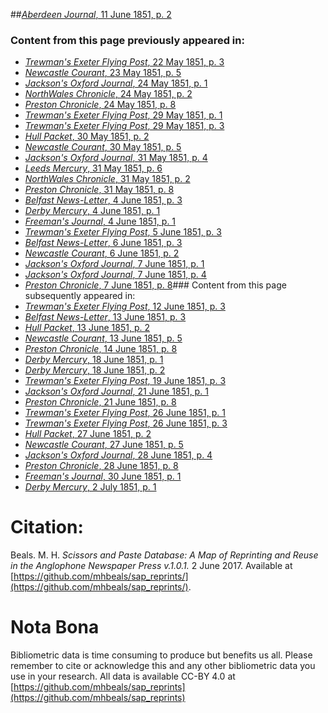##[*Aberdeen Journal*, 11 June 1851, p. 2](https://mhbeals.github.io/sap_html/Aberdeen-Journal/Aberdeen-Journal-11-June-1851-p-2)

### Content from this page previously appeared in:
+ [*Trewman's Exeter Flying Post*, 22 May 1851, p. 3](https://mhbeals.github.io/sap_html/Trewman's-Exeter-Flying-Post/Trewman's-Exeter-Flying-Post-22-May-1851-p-3)
+ [*Newcastle Courant*, 23 May 1851, p. 5](https://mhbeals.github.io/sap_html/Newcastle-Courant/Newcastle-Courant-23-May-1851-p-5)
+ [*Jackson's Oxford Journal*, 24 May 1851, p. 1](https://mhbeals.github.io/sap_html/Jackson's-Oxford-Journal/Jackson's-Oxford-Journal-24-May-1851-p-1)
+ [*NorthWales Chronicle*, 24 May 1851, p. 2](https://mhbeals.github.io/sap_html/NorthWales-Chronicle/NorthWales-Chronicle-24-May-1851-p-2)
+ [*Preston Chronicle*, 24 May 1851, p. 8](https://mhbeals.github.io/sap_html/Preston-Chronicle/Preston-Chronicle-24-May-1851-p-8)
+ [*Trewman's Exeter Flying Post*, 29 May 1851, p. 1](https://mhbeals.github.io/sap_html/Trewman's-Exeter-Flying-Post/Trewman's-Exeter-Flying-Post-29-May-1851-p-1)
+ [*Trewman's Exeter Flying Post*, 29 May 1851, p. 3](https://mhbeals.github.io/sap_html/Trewman's-Exeter-Flying-Post/Trewman's-Exeter-Flying-Post-29-May-1851-p-3)
+ [*Hull Packet*, 30 May 1851, p. 2](https://mhbeals.github.io/sap_html/Hull-Packet/Hull-Packet-30-May-1851-p-2)
+ [*Newcastle Courant*, 30 May 1851, p. 5](https://mhbeals.github.io/sap_html/Newcastle-Courant/Newcastle-Courant-30-May-1851-p-5)
+ [*Jackson's Oxford Journal*, 31 May 1851, p. 4](https://mhbeals.github.io/sap_html/Jackson's-Oxford-Journal/Jackson's-Oxford-Journal-31-May-1851-p-4)
+ [*Leeds Mercury*, 31 May 1851, p. 6](https://mhbeals.github.io/sap_html/Leeds-Mercury/Leeds-Mercury-31-May-1851-p-6)
+ [*NorthWales Chronicle*, 31 May 1851, p. 2](https://mhbeals.github.io/sap_html/NorthWales-Chronicle/NorthWales-Chronicle-31-May-1851-p-2)
+ [*Preston Chronicle*, 31 May 1851, p. 8](https://mhbeals.github.io/sap_html/Preston-Chronicle/Preston-Chronicle-31-May-1851-p-8)
+ [*Belfast News-Letter*, 4 June 1851, p. 3](https://mhbeals.github.io/sap_html/Belfast-News-Letter/Belfast-News-Letter-4-June-1851-p-3)
+ [*Derby Mercury*, 4 June 1851, p. 1](https://mhbeals.github.io/sap_html/Derby-Mercury/Derby-Mercury-4-June-1851-p-1)
+ [*Freeman's Journal*, 4 June 1851, p. 1](https://mhbeals.github.io/sap_html/Freeman's-Journal/Freeman's-Journal-4-June-1851-p-1)
+ [*Trewman's Exeter Flying Post*, 5 June 1851, p. 3](https://mhbeals.github.io/sap_html/Trewman's-Exeter-Flying-Post/Trewman's-Exeter-Flying-Post-5-June-1851-p-3)
+ [*Belfast News-Letter*, 6 June 1851, p. 3](https://mhbeals.github.io/sap_html/Belfast-News-Letter/Belfast-News-Letter-6-June-1851-p-3)
+ [*Newcastle Courant*, 6 June 1851, p. 2](https://mhbeals.github.io/sap_html/Newcastle-Courant/Newcastle-Courant-6-June-1851-p-2)
+ [*Jackson's Oxford Journal*, 7 June 1851, p. 1](https://mhbeals.github.io/sap_html/Jackson's-Oxford-Journal/Jackson's-Oxford-Journal-7-June-1851-p-1)
+ [*Jackson's Oxford Journal*, 7 June 1851, p. 4](https://mhbeals.github.io/sap_html/Jackson's-Oxford-Journal/Jackson's-Oxford-Journal-7-June-1851-p-4)
+ [*Preston Chronicle*, 7 June 1851, p. 8](https://mhbeals.github.io/sap_html/Preston-Chronicle/Preston-Chronicle-7-June-1851-p-8)### Content from this page subsequently appeared in:
+ [*Trewman's Exeter Flying Post*, 12 June 1851, p. 3](https://mhbeals.github.io/sap_html/Trewman's-Exeter-Flying-Post/Trewman's-Exeter-Flying-Post-12-June-1851-p-3)
+ [*Belfast News-Letter*, 13 June 1851, p. 3](https://mhbeals.github.io/sap_html/Belfast-News-Letter/Belfast-News-Letter-13-June-1851-p-3)
+ [*Hull Packet*, 13 June 1851, p. 2](https://mhbeals.github.io/sap_html/Hull-Packet/Hull-Packet-13-June-1851-p-2)
+ [*Newcastle Courant*, 13 June 1851, p. 5](https://mhbeals.github.io/sap_html/Newcastle-Courant/Newcastle-Courant-13-June-1851-p-5)
+ [*Preston Chronicle*, 14 June 1851, p. 8](https://mhbeals.github.io/sap_html/Preston-Chronicle/Preston-Chronicle-14-June-1851-p-8)
+ [*Derby Mercury*, 18 June 1851, p. 1](https://mhbeals.github.io/sap_html/Derby-Mercury/Derby-Mercury-18-June-1851-p-1)
+ [*Derby Mercury*, 18 June 1851, p. 2](https://mhbeals.github.io/sap_html/Derby-Mercury/Derby-Mercury-18-June-1851-p-2)
+ [*Trewman's Exeter Flying Post*, 19 June 1851, p. 3](https://mhbeals.github.io/sap_html/Trewman's-Exeter-Flying-Post/Trewman's-Exeter-Flying-Post-19-June-1851-p-3)
+ [*Jackson's Oxford Journal*, 21 June 1851, p. 1](https://mhbeals.github.io/sap_html/Jackson's-Oxford-Journal/Jackson's-Oxford-Journal-21-June-1851-p-1)
+ [*Preston Chronicle*, 21 June 1851, p. 8](https://mhbeals.github.io/sap_html/Preston-Chronicle/Preston-Chronicle-21-June-1851-p-8)
+ [*Trewman's Exeter Flying Post*, 26 June 1851, p. 1](https://mhbeals.github.io/sap_html/Trewman's-Exeter-Flying-Post/Trewman's-Exeter-Flying-Post-26-June-1851-p-1)
+ [*Trewman's Exeter Flying Post*, 26 June 1851, p. 3](https://mhbeals.github.io/sap_html/Trewman's-Exeter-Flying-Post/Trewman's-Exeter-Flying-Post-26-June-1851-p-3)
+ [*Hull Packet*, 27 June 1851, p. 2](https://mhbeals.github.io/sap_html/Hull-Packet/Hull-Packet-27-June-1851-p-2)
+ [*Newcastle Courant*, 27 June 1851, p. 5](https://mhbeals.github.io/sap_html/Newcastle-Courant/Newcastle-Courant-27-June-1851-p-5)
+ [*Jackson's Oxford Journal*, 28 June 1851, p. 4](https://mhbeals.github.io/sap_html/Jackson's-Oxford-Journal/Jackson's-Oxford-Journal-28-June-1851-p-4)
+ [*Preston Chronicle*, 28 June 1851, p. 8](https://mhbeals.github.io/sap_html/Preston-Chronicle/Preston-Chronicle-28-June-1851-p-8)
+ [*Freeman's Journal*, 30 June 1851, p. 1](https://mhbeals.github.io/sap_html/Freeman's-Journal/Freeman's-Journal-30-June-1851-p-1)
+ [*Derby Mercury*, 2 July 1851, p. 1](https://mhbeals.github.io/sap_html/Derby-Mercury/Derby-Mercury-2-July-1851-p-1)
                    
# Citation: 

Beals. M. H. *Scissors and Paste Database: A Map of Reprinting and Reuse in the Anglophone Newspaper Press v.1.0.1.* 2 June 2017. Available at [https://github.com/mhbeals/sap_reprints/](https://github.com/mhbeals/sap_reprints/). 
                    
# Nota Bona

Bibliometric data is time consuming to produce but benefits us all. Please remember to cite or acknowledge this and any other bibliometric data you use in your research. All data is available CC-BY 4.0 at [https://github.com/mhbeals/sap_reprints](https://github.com/mhbeals/sap_reprints)